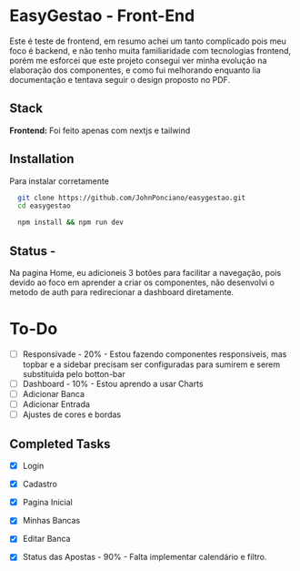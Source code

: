 
# EasyGestao - Front-End

Este é teste de frontend, em resumo achei um tanto complicado pois meu foco é backend, e não tenho muita familiaridade com tecnologias frontend, porém me esforcei que este projeto consegui ver minha evolução na elaboração dos componentes, e como fui melhorando enquanto lia documentação e tentava seguir o design proposto no PDF.


## Stack

**Frontend:**  Foi feito apenas com nextjs e tailwind


## Installation

Para instalar corretamente

```bash
  git clone https://github.com/JohnPonciano/easygestao.git
  cd easygestao
```

```bash
  npm install && npm run dev
```
    
## Status - 

Na pagina Home, eu adicioneis 3 botões para facilitar a navegação, pois devido ao foco em aprender a criar os componentes, não desenvolvi o metodo de auth para redirecionar a dashboard diretamente. 

# To-Do
- [ ]  Responsivade - 20% - Estou fazendo componentes responsiveis, mas topbar e a sidebar precisam ser configuradas para sumirem e serem substituida pelo botton-bar
- [ ] Dashboard - 10% - Estou aprendo a usar Charts
- [ ] Adicionar Banca 
- [ ] Adicionar Entrada
- [ ] Ajustes de cores e bordas

## Completed Tasks
- [x] Login 
- [x] Cadastro
- [x] Pagina Inicial
- [x] Minhas Bancas
- [x] Editar Banca
- [x] Status das Apostas - 90% - Falta implementar calendário e filtro.



